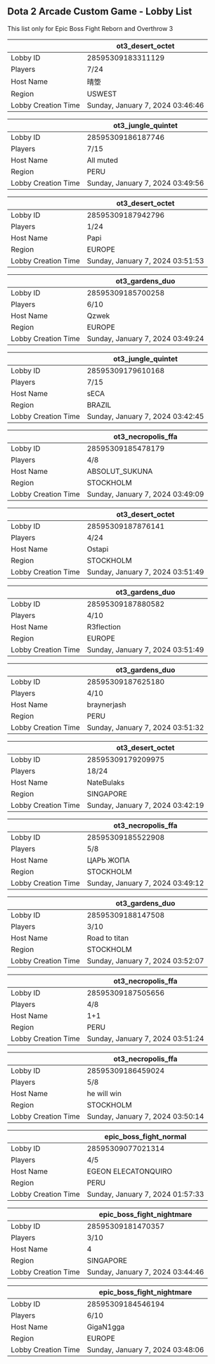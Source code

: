 ## Dota 2 Arcade Custom Game - Lobby List

This list only for Epic Boss Fight Reborn and Overthrow 3

|  | ot3_desert_octet |
| ------ | ------ |
| Lobby ID | 28595309183311129 |
| Players | 7/24 |
| Host Name | 晴箜 |
| Region | USWEST |
| Lobby Creation Time | Sunday, January 7, 2024 03:46:46 |


|  | ot3_jungle_quintet |
| ------ | ------ |
| Lobby ID | 28595309186187746 |
| Players | 7/15 |
| Host Name | All muted |
| Region | PERU |
| Lobby Creation Time | Sunday, January 7, 2024 03:49:56 |


|  | ot3_desert_octet |
| ------ | ------ |
| Lobby ID | 28595309187942796 |
| Players | 1/24 |
| Host Name | Papi |
| Region | EUROPE |
| Lobby Creation Time | Sunday, January 7, 2024 03:51:53 |


|  | ot3_gardens_duo |
| ------ | ------ |
| Lobby ID | 28595309185700258 |
| Players | 6/10 |
| Host Name | Qzwek |
| Region | EUROPE |
| Lobby Creation Time | Sunday, January 7, 2024 03:49:24 |


|  | ot3_jungle_quintet |
| ------ | ------ |
| Lobby ID | 28595309179610168 |
| Players | 7/15 |
| Host Name | sECA |
| Region | BRAZIL |
| Lobby Creation Time | Sunday, January 7, 2024 03:42:45 |


|  | ot3_necropolis_ffa |
| ------ | ------ |
| Lobby ID | 28595309185478179 |
| Players | 4/8 |
| Host Name | ABSOLUT_SUKUNA |
| Region | STOCKHOLM |
| Lobby Creation Time | Sunday, January 7, 2024 03:49:09 |


|  | ot3_desert_octet |
| ------ | ------ |
| Lobby ID | 28595309187876141 |
| Players | 4/24 |
| Host Name | Ostapi |
| Region | STOCKHOLM |
| Lobby Creation Time | Sunday, January 7, 2024 03:51:49 |


|  | ot3_gardens_duo |
| ------ | ------ |
| Lobby ID | 28595309187880582 |
| Players | 4/10 |
| Host Name | R3flection |
| Region | EUROPE |
| Lobby Creation Time | Sunday, January 7, 2024 03:51:49 |


|  | ot3_gardens_duo |
| ------ | ------ |
| Lobby ID | 28595309187625180 |
| Players | 4/10 |
| Host Name | braynerjash |
| Region | PERU |
| Lobby Creation Time | Sunday, January 7, 2024 03:51:32 |


|  | ot3_desert_octet |
| ------ | ------ |
| Lobby ID | 28595309179209975 |
| Players | 18/24 |
| Host Name | NateBulaks |
| Region | SINGAPORE |
| Lobby Creation Time | Sunday, January 7, 2024 03:42:19 |


|  | ot3_necropolis_ffa |
| ------ | ------ |
| Lobby ID | 28595309185522908 |
| Players | 5/8 |
| Host Name | ЦАРЬ ЖОПА |
| Region | STOCKHOLM |
| Lobby Creation Time | Sunday, January 7, 2024 03:49:12 |


|  | ot3_gardens_duo |
| ------ | ------ |
| Lobby ID | 28595309188147508 |
| Players | 3/10 |
| Host Name | Road to titan |
| Region | STOCKHOLM |
| Lobby Creation Time | Sunday, January 7, 2024 03:52:07 |


|  | ot3_necropolis_ffa |
| ------ | ------ |
| Lobby ID | 28595309187505656 |
| Players | 4/8 |
| Host Name | 1+1 |
| Region | PERU |
| Lobby Creation Time | Sunday, January 7, 2024 03:51:24 |


|  | ot3_necropolis_ffa |
| ------ | ------ |
| Lobby ID | 28595309186459024 |
| Players | 5/8 |
| Host Name | he will win |
| Region | STOCKHOLM |
| Lobby Creation Time | Sunday, January 7, 2024 03:50:14 |


|  | epic_boss_fight_normal |
| ------ | ------ |
| Lobby ID | 28595309077021314 |
| Players | 4/5 |
| Host Name | EGEON ELECATONQUIRO |
| Region | PERU |
| Lobby Creation Time | Sunday, January 7, 2024 01:57:33 |


|  | epic_boss_fight_nightmare |
| ------ | ------ |
| Lobby ID | 28595309181470357 |
| Players | 3/10 |
| Host Name | 4 |
| Region | SINGAPORE |
| Lobby Creation Time | Sunday, January 7, 2024 03:44:46 |


|  | epic_boss_fight_nightmare |
| ------ | ------ |
| Lobby ID | 28595309184546194 |
| Players | 6/10 |
| Host Name | GigaN1gga |
| Region | EUROPE |
| Lobby Creation Time | Sunday, January 7, 2024 03:48:06 |


